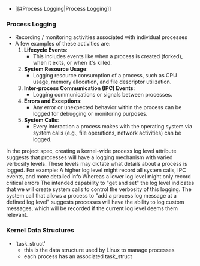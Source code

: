 
- [[#Process Logging|Process Logging]]

### Process Logging
- Recording / monitoring activities associated with individual processes
- A few examples of these activities are:
	1. **Lifecycle Events**: 
		- This includes events like when a process is created (forked), when it exits, or when it's killed.
	2. **System Resource Usage**: 
		- Logging resource consumption of a process, such as CPU usage, memory allocation, and file descriptor utilization.
	3. **Inter-process Communication (IPC) Events**: 
		- Logging communications or signals between processes.
	4. **Errors and Exceptions**: 
		- Any error or unexpected behavior within the process can be logged for debugging or monitoring purposes.
	5. **System Calls**: 
		- Every interaction a process makes with the operating system via system calls (e.g., file operations, network activities) can be logged.

In the project spec, creating a kernel-wide process log level attribute suggests that processes will have a logging mechanism with varied verbosity levels. These levels may dictate what details about a process is logged. For example:
	A higher log level might record all system calls, IPC events, and more detailed info
	Whereas a lower log level might only record critical errors
The intended capability to "get and set" the log level indicates that we will create system calls to control the verbosity of this logging.
The system call that allows a process to "add a process log message at a defined log level" suggests processes will have the ability to log custom messages, which will be recorded if the current log level deems them relevant.

### Kernel Data Structures
- 'task_struct'
	- this is the data structure used by Linux to manage processes
	- each process has an associated task_struct